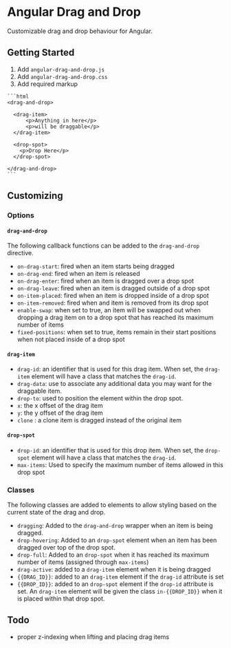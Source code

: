 # Angular Drag and Drop
Customizable drag and drop behaviour for Angular.

## Getting Started

  1. Add `angular-drag-and-drop.js`
  2. Add `angular-drag-and-drop.css`
  3. Add required markup

    ```html
    <drag-and-drop>

      <drag-item>
          <p>Anything in here</p>
          <p>will be draggable</p>
      </drag-item>

      <drop-spot>
        <p>Drop Here</p>
      </drop-spot>

    </drag-and-drop>
    ```

## Customizing

### Options

#### `drag-and-drop`
The following callback functions can be added to the `drag-and-drop` directive.

  - `on-drag-start`: fired when an item starts being dragged
  - `on-drag-end`: fired when an item is released
  - `on-drag-enter`: fired when an item is dragged over a drop spot
  - `on-drag-leave`: fired when an item is dragged outside of a drop spot
  - `on-item-placed`: fired when an item is dropped inside of a drop spot
  - `on-item-removed`: fired when and item is removed from its drop spot
  - `enable-swap`: when set to true, an item will be swapped out when dropping a drag item on to a drop spot that has reached its maximum number of items
  - `fixed-positions`: when set to true, items remain in their start positions when not placed inside of a drop spot

#### `drag-item`
  - `drag-id`: an identifier that is used for this drag item.  When set, the `drag-item` element will have a class that matches the `drag-id`.
  - `drag-data`: use to associate any additional data you may want for the draggable item.
  - `drop-to`: used to position the element within the drop spot.
  - `x`: the x offset of the drag item
  - `y`: the y offset of the drag item
  - `clone` : a clone item is dragged instead of the original item

#### `drop-spot`
  - `drop-id`: an identifier that is used for this drop item.  When set, the `drop-spot` element will have a class that matches the `drag-id`.
  - `max-items`: Used to specify the maximum number of items allowed in this drop spot

### Classes
  The following classes are added to elements to allow styling based on the current state of the drag and drop.

  - `dragging`: Added to the `drag-and-drop` wrapper when an item is being dragged.
  - `drop-hovering`: Added to an `drop-spot` element when an item has been dragged over top of the drop spot.
  - `drop-full`: Added to an `drop-spot` when it has reached its maximum number of items (assigned through `max-items`)
  - `drag-active`: added to a `drag-item` element when it is being dragged
  - `{{DRAG_ID}}`: added to an `drag-item` element if the `drag-id` attribute is set
  - `{{DROP_ID}}`: added to an `drop-spot` element if the `drop-id` attribute is set. An `drag-item` element will be given the class `in-{{DROP_ID}}` when it is placed within that drop spot.

## Todo

  - proper z-indexing when lifting and placing drag items
